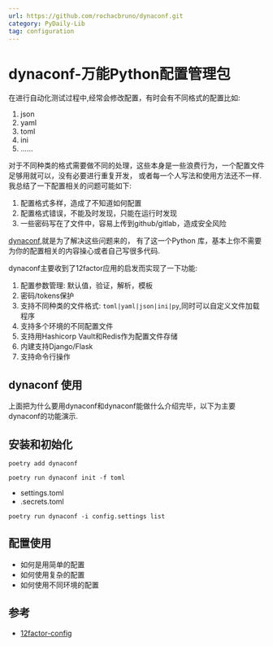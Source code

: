 ```yaml
---
url: https://github.com/rochacbruno/dynaconf.git
category: PyDaily-Lib
tag: configuration
---
```


# dynaconf-万能Python配置管理包

在进行自动化测试过程中,经常会修改配置，有时会有不同格式的配置比如:
1. json
2. yaml
3. toml
4. ini
5. ......

对于不同种类的格式需要做不同的处理，这些本身是一些浪费行为，一个配置文件足够用就可以，没有必要进行重复开发，
或者每一个人写法和使用方法还不一样.我总结了一下配置相关的问题可能如下:
1. 配置格式多样，造成了不知道如何配置
2. 配置格式错误，不能及时发现，只能在运行时发现
3. 一些密码写在了文件中，容易上传到github/gitlab，造成安全风险

[dynaconf](https://github.com/rochacbruno/dynaconf.git),就是为了解决这些问题来的，
有了这一个Python 库，基本上你不需要为你的配置相关的内容操心或者自己写很多代码.

dynaconf主要收到了12factor应用的启发而实现了一下功能:

1. 配置参数管理: 默认值，验证，解析，模板
2. 密码/tokens保护
3. 支持不同种类的文件格式: ```toml|yaml|json|ini|py```,同时可以自定义文件加载程序
4. 支持多个环境的不同配置文件
5. 支持用Hashicorp Vault和Redis作为配置文件存储
6. 内建支持Django/Flask
7. 支持命令行操作

## dynaconf 使用

上面把为什么要用dynaconf和dynaconf能做什么介绍完毕，以下为主要dynaconf的功能演示.

## 安装和初始化

```shell
poetry add dynaconf
```

```shell
poetry run dynaconf init -f toml
```

- settings.toml
- .secrets.toml

```shell
poetry run dynaconf -i config.settings list
```

## 配置使用

- 如何是用简单的配置
- 如何使用复杂的配置
- 如何使用不同环境的配置


## 参考

- [12factor-config](https://12factor.net/config)
